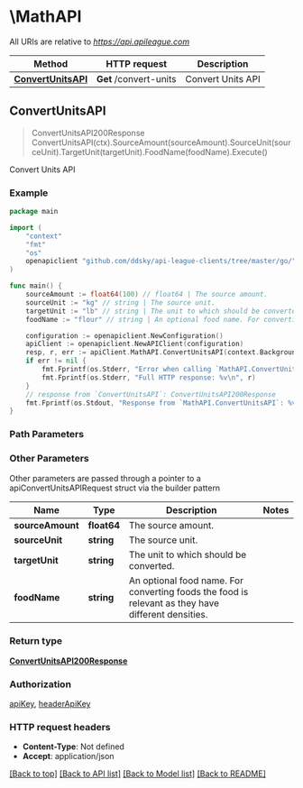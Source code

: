 # \MathAPI

All URIs are relative to *https://api.apileague.com*

Method | HTTP request | Description
------------- | ------------- | -------------
[**ConvertUnitsAPI**](MathAPI.md#ConvertUnitsAPI) | **Get** /convert-units | Convert Units API



## ConvertUnitsAPI

> ConvertUnitsAPI200Response ConvertUnitsAPI(ctx).SourceAmount(sourceAmount).SourceUnit(sourceUnit).TargetUnit(targetUnit).FoodName(foodName).Execute()

Convert Units API



### Example

```go
package main

import (
	"context"
	"fmt"
	"os"
	openapiclient "github.com/ddsky/api-league-clients/tree/master/go/"
)

func main() {
	sourceAmount := float64(100) // float64 | The source amount.
	sourceUnit := "kg" // string | The source unit.
	targetUnit := "lb" // string | The unit to which should be converted.
	foodName := "flour" // string | An optional food name. For converting foods the food is relevant as they have different densities. (optional)

	configuration := openapiclient.NewConfiguration()
	apiClient := openapiclient.NewAPIClient(configuration)
	resp, r, err := apiClient.MathAPI.ConvertUnitsAPI(context.Background()).SourceAmount(sourceAmount).SourceUnit(sourceUnit).TargetUnit(targetUnit).FoodName(foodName).Execute()
	if err != nil {
		fmt.Fprintf(os.Stderr, "Error when calling `MathAPI.ConvertUnitsAPI``: %v\n", err)
		fmt.Fprintf(os.Stderr, "Full HTTP response: %v\n", r)
	}
	// response from `ConvertUnitsAPI`: ConvertUnitsAPI200Response
	fmt.Fprintf(os.Stdout, "Response from `MathAPI.ConvertUnitsAPI`: %v\n", resp)
}
```

### Path Parameters



### Other Parameters

Other parameters are passed through a pointer to a apiConvertUnitsAPIRequest struct via the builder pattern


Name | Type | Description  | Notes
------------- | ------------- | ------------- | -------------
 **sourceAmount** | **float64** | The source amount. | 
 **sourceUnit** | **string** | The source unit. | 
 **targetUnit** | **string** | The unit to which should be converted. | 
 **foodName** | **string** | An optional food name. For converting foods the food is relevant as they have different densities. | 

### Return type

[**ConvertUnitsAPI200Response**](ConvertUnitsAPI200Response.md)

### Authorization

[apiKey](../README.md#apiKey), [headerApiKey](../README.md#headerApiKey)

### HTTP request headers

- **Content-Type**: Not defined
- **Accept**: application/json

[[Back to top]](#) [[Back to API list]](../README.md#documentation-for-api-endpoints)
[[Back to Model list]](../README.md#documentation-for-models)
[[Back to README]](../README.md)

